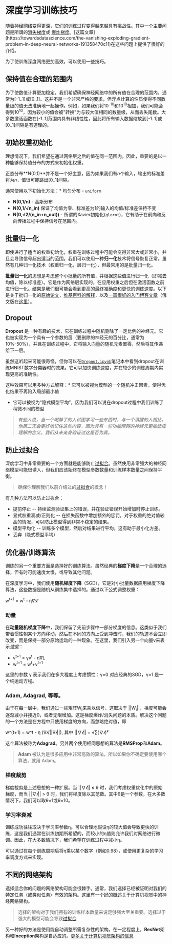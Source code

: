 # 深度学习训练技巧

随着神经网络变得更深，它们的训练过程变得越来越具有挑战性。其中一个主要问题是所谓的[消失梯度](https://en.wikipedia.org/wiki/Vanishing_gradient_problem)或 [爆炸梯度](https://deepai.org/machine-learning-glossary-and-terms/exploding-gradient-problem#:~:text=Exploding%20gradients%20are%20a%20problem,updates%20are%20small%20and%20controlled.)。[这篇文章](https://towardsdatascience.com/the-vanishing-exploding-gradient-problem-in-deep-neural-networks-191358470c11)在这些问题上提供了很好的介绍。

为了使训练深度网络更加高效，可以使用一些技巧。

## 保持值在合理的范围内

为了使数值计算更加稳定，我们希望确保神经网络中的所有值在合理的范围内，通常为[-1..1]或[0..1]。这并不是一个非常严格的要求，但浮点计算的性质使得不同数量级的值无法准确地一起操作。例如，如果我们将10<sup>-10</sup>和10<sup>10</sup>相加，我们可能会得到10<sup>10</sup>，因为较小的值会被"转换"为与较大值相同的数量级，从而丢失尾数。大多数激活函数在[-1..1]范围内具有非线性性，因此将所有输入数据缩放到[-1..1]或[0..1]间隔是有道理的。

## 初始权重初始化

理想情况下，我们希望在通过网络层之后的值在同一范围内。因此，重要的是以一种能够保持值分布的方式来初始化权重。

正态分布**N(0,1)**并不是一个好主意，因为如果我们有*n*个输入，输出的标准差将为*n*，值很可能跳出[0..1]间隔。

通常使用以下初始化方法：* 均匀分布 - `uniform`
* **N(0,1/n)** - 高斯分布
* **N(0,1/&radic;n_in)** 保证了均值为零、标准差为1的输入的均值/标准差保持不变
* **N(0,&radic;2/(n_in+n_out))** - 所谓的Xavier初始化(`glorot`)，它有助于在前向和反向传播过程中保持信号在范围内。

## 批量归一化

即使进行了适当的权重初始化，权重在训练过程中可能会变得非常大或非常小，并且会导致信号超出适当的范围。我们可以使用一种**归一化**技术将信号恢复正常。虽然有几种归一化技术（权重归一化，层归一化），但最常用的是批量归一化。

**批量归一化**的思想是考虑整个小批量的所有值，并根据这些值进行归一化（即减去均值，除以标准差）。它是作为网络层实现的，在应用权重之后但在激活函数之前进行归一化。结果是我们很可能会看到更高的最终准确度和更快的训练速度。以下是关于批归一化的[原始论文](https://arxiv.org/pdf/1502.03167.pdf)，[维基百科的解释](https://en.wikipedia.org/wiki/Batch_normalization)，以及[一篇很好的入门博客文章](https://towardsdatascience.com/batch-normalization-in-3-levels-of-understanding-14c2da90a338)（俄文版在[这里](https://habrahabr.ru/post/309302/)）。

## Dropout

**Dropout** 是一种有趣的技术，它在训练过程中随机删除了一定比例的神经元。它也被实现为一个具有一个参数的层（要删除的神经元的百分比，通常为10%-50%），并且在训练过程中，它将输入向量的随机元素置零，然后将其传递给下一层。

虽然这听起来可能很奇怪，但你可以在[`Dropout.ipynb`](Dropout.ipynb)笔记本中看到dropout在训练MNIST数字分类器时的效果。它可以加快训练速度，并在较少的训练周期内实现更高的准确性。

这种效果可以用多种方式解释：* 它可以被视为模型的一个随机冲击因素，使得优化结果不再陷入局部最小值
* 它可以被视为“隐式模型平均”，因为我们可以说在dropout过程中我们训练了稍微不同的模型

> *有些人说，当一个喝醉了的人试图学习一些东西时，与一个清醒的人相比，他第二天会更好地记住这些内容，因为具有一些功能障碍的神经元更能适应理解的含义。我们从未亲身验证过这是否为真。*

## 防止过拟合

深度学习中非常重要的一个方面就是能够防止[过拟合](../../3-NeuralNetworks/05-Frameworks/Overfitting.md)。虽然使用非常强大的神经网络模型可能很诱人，但我们应该始终在模型参数数量和训练样本数量之间保持平衡。

> 确保你理解我们以前介绍过的[过拟合](../../3-神经网络/05-框架/Overfitting.md)的概念！

有几种方法可以防止过拟合：

* 提前停止 -- 持续监测验证集上的错误，并在验证错误开始增加时停止训练。
* 显式权重衰减/正则化 -- 在损失函数中增加额外的惩罚，对于权重的绝对值较高的情况，可以防止模型得到非常不稳定的结果。
* 模型平均化 -- 训练多个模型，然后对结果进行平均。这有助于最小化方差。
* 丢弃（隐式模型平均）

## 优化器/训练算法

训练的另一个重要方面是选择好的训练算法。虽然经典的**梯度下降**是一个合理的选择，但有时可能速度太慢，或导致其他问题。

在深度学习中，我们使用**随机梯度下降**（SGD），它是对小批量数据应用梯度下降算法，这些数据是随机从训练集中选择的。通过以下公式调整权重：

w<sup>t+1</sup> = w<sup>t</sup> - &eta;&nabla;&lagran;

### 动量

在**动量随机梯度下降**中，我们保留了先前步骤中一部分梯度的信息。这类似于我们带着惯性朝某个方向移动，然后在不同的方向上受到冲击时，我们的轨迹不会立即改变，而是保持一部分原始运动的一种现象。在这里，我们引入另一个向量v来表示*速度*：
* v<sup>t+1</sup> = γv<sup>t</sup> - η∇L
* w<sup>t+1</sup> = w<sup>t</sup>+v<sup>t+1</sup>

这里的参数 γ 表示我们在多大程度上考虑惯性：γ=0 对应经典的SGD，γ=1 是一个纯运动方程。

### Adam, Adagrad, 等等。

由于在每一层中，我们通过一些矩阵W<sub>i</sub>来乘以信号，这取决于 ||W<sub>i</sub>||，梯度可能会逐渐减小并接近0，或者无限增加。这是梯度爆炸/消失问题的本质。解决这个问题的一个方法是在方程中只使用梯度的方向，而忽略绝对值，即

w^(t+1) = w^t - η (∇𝓁/||∇𝓁||), 其中 ||∇𝓁|| = √∑(∇𝓁)²

这个算法被称为**Adagrad**。另外两个使用相同思想的算法是**RMSProp**和**Adam**。

> **Adam** 被认为是很多应用中非常高效的算法，所以如果你不确定要使用哪个算法，就用 Adam。

### 梯度裁剪

梯度裁剪是上述思想的一种扩展。当 ||∇𝓁|| ≤ θ 时，我们考虑权重优化中的原始梯度，而当 ||∇𝓁|| > θ 时，我们将梯度除以其范数。其中θ是一个参数，在大多数情况下，我们可以取θ=1或θ=10。

### 学习率衰减

训练成功往往取决于学习率参数η。可以合理地假设η的较大值会导致更快的训练，这是我们通常在训练初期所希望的，而较小的η值则允许我们对网络进行微调。因此，在大多数情况下，我们希望在训练过程中减小η。

可以通过在每个训练周期后将η乘以某个数字（例如0.98），或使用更复杂的学习率调度方式来实现。

## 不同的网络架构

选择适合你的问题的网络架构可能会很棘手。通常，我们选择已经被证明对我们的特定任务（或类似任务）有效的架构。这里有一个[好的概述](https://www.topbots.com/a-brief-history-of-neural-network-architectures/)关于计算机视觉中的神经网络架构。

> 选择的架构对于我们拥有的训练样本数量来说足够强大至关重要。选择过于强大的模型可能会导致[过拟合](../../3-NeuralNetworks/05-Frameworks/Overfitting.md)

另一种好的方法是使用能自动调整所需复杂性的架构。在一定程度上，**ResNet**架构和**Inception**架构是自适应的。[更多关于计算机视觉架构的信息](../07-ConvNets/CNN_Architectures.md)